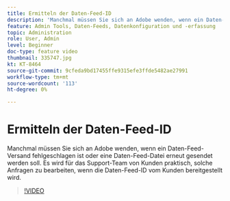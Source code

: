 ```yaml
---
title: Ermitteln der Daten-Feed-ID
description: 'Manchmal müssen Sie sich an Adobe wenden, wenn ein Daten-Feed-Versand fehlgeschlagen ist oder eine Daten-Feed-Datei erneut gesendet werden soll. Es wird für das Support-Team von Kunden praktisch, solche Anfragen zu bearbeiten, wenn die Daten-Feed-ID vom Kunden bereitgestellt wird. '
feature: Admin Tools, Daten-Feeds, Datenkonfiguration und -erfassung
topic: Administration
role: User, Admin
level: Beginner
doc-type: feature video
thumbnail: 335747.jpg
kt: KT-8464
source-git-commit: 9cfeda9bd17455ffe9315efe3ffde5482ae27991
workflow-type: tm+mt
source-wordcount: '113'
ht-degree: 0%

---
```



# Ermitteln der Daten-Feed-ID

Manchmal müssen Sie sich an Adobe wenden, wenn ein Daten-Feed-Versand fehlgeschlagen ist oder eine Daten-Feed-Datei erneut gesendet werden soll. Es wird für das Support-Team von Kunden praktisch, solche Anfragen zu bearbeiten, wenn die Daten-Feed-ID vom Kunden bereitgestellt wird.


>[!VIDEO](https://video.tv.adobe.com/v/335747/?quality=12&learn=on)